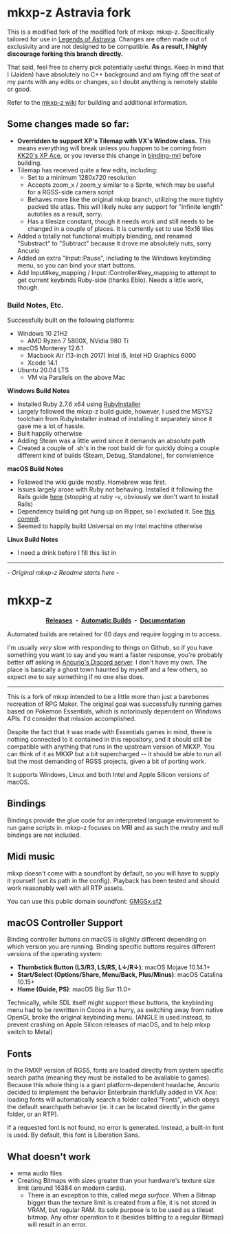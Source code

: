 # mkxp-z Astravia fork
This is a modified fork of the modified fork of mkxp: mkxp-z. Specifically tailored for use in [Legends of Astravia](https://s.team/a/1233680). Changes are often made out of exclusivity and are not designed to be compatible. **As a result, I highly discourage forking this branch directly.**

That said, feel free to cherry pick potentially useful things. Keep in mind that I (Jaiden) have absolutely no C++ background and am flying off the seat of my pants with any edits or changes, so I doubt anything is remotely stable or good.

Refer to the [mkxp-z wiki](https://github.com/mkxp-z/mkxp-z/wiki) for building and additional information.

## Some changes made so far:

- **Overridden to support XP's Tilemap with VX's Window class.** This means everything will break unless you happen to be coming from [KK20's XP Ace](https://forum.chaos-project.com/index.php?topic=12899.0), or you reverse this change in [binding-mri](/binding/binding-mri.cpp) before building.
- Tilemap has received quite a few edits, including:
    - Set to a minimum 1280x720 resolution
    - Accepts zoom_x / zoom_y similar to a Sprite, which may be useful for a RGSS-side camera script
    - Behaves more like the original mkxp branch, utilizing the more tightly packed tile atlas. This will likely nuke any support for "infinite length" autotiles as a result, sorry.
    - Has a tilesize constant, though it needs work and still needs to be changed in a couple of places. It is currently set to use 16x16 tiles
- Added a totally not functional multiply blending, and renamed "Substract" to "Subtract" because it drove me absolutely nuts, sorry Ancurio
- Added an extra "Input::Pause", including to the Windows keybinding menu, so you can bind your start buttons.
- Add Input#key_mapping / Input::Controller#key_mapping to attempt to get current keybinds Ruby-side (thanks Eblo). Needs a little work, though.

### Build Notes, Etc.

Successfully built on the following platforms:
- Windows 10 21H2
    - AMD Ryzen 7 5800X, NVidia 980 Ti
- macOS Monterey 12.6.1
    - Macbook Air (13-inch 2017) Intel i5, Intel HD Graphics 6000
    - Xcode 14.1
- Ubuntu 20.04 LTS
    - VM via Parallels on the above Mac

**Windows Build Notes**
- Installed Ruby 2.7.6 x64 using [RubyInstaller](https://rubyinstaller.org/downloads/)
- Largely followed the mkxp-z build guide, however, I used the MSYS2 toolchain from RubyInstaller instead of installing it separately since it gave me a lot of hassle.
- Built happily otherwise
- Adding Steam was a little weird since it demands an absolute path
- Created a couple of .sh's in the root build dir for quickly doing a couple different kind of builds (Steam, Debug, Standalone), for convienience 

**macOS Build Notes**
- Followed the wiki guide mostly. Homebrew was first.
- Issues largely arose with Ruby not behaving. Installed it following the Rails guide [here](https://gorails.com/setup/macos/12-monterey) (stopping at ruby -v, obviously we don't want to install Rails)
- Dependency building got hung up on Ripper, so I excluded it. See [this commit](https://github.com/mkxp-z/mkxp-z/commit/a0f1cf0bb934cf5d6329e85a49836fdbb2e5f363).
- Seemed to happily build Universal on my Intel machine otherwise

**Linux Build Notes**
- I need a drink before I fill this list in


---

*- Original mkxp-z Readme starts here -*

# mkxp-z

<p align="center"><b>
  <a href="https://github.com/mkxp-z/mkxp-z/releases">Releases</a>
  ・
  <a href="https://github.com/mkxp-z/mkxp-z/actions/workflows/autobuild.yml">Automatic Builds</a>
  ・
  <a href="https://github.com/mkxp-z/mkxp-z/wiki">Documentation</a>
</b></p>

Automated builds are retained for 60 days and require logging in to access.

I'm usually *very* slow with responding to things on Github, so if you have something you want to say and you want a faster response, you're probably better off asking in [Ancurio's Discord server](https://discord.gg/b2qg8QbV). I don't have my own.
The place is basically a ghost town haunted by myself and a few others, so expect me to say something if no one else does.

-----------

This is a fork of mkxp intended to be a little more than just a barebones recreation of RPG Maker. The original goal was successfully running games based on Pokemon Essentials, which is notoriously dependent on Windows APIs. I'd consider that mission accomplished.

Despite the fact that it was made with Essentials games in mind, there is nothing connected to it contained in this repository, and it should still be compatible with anything that runs in the upstream version of MKXP. You can think of it as MKXP but a bit supercharged --  it should be able to run all but the most demanding of RGSS projects, given a bit of porting work.

It supports Windows, Linux and both Intel and Apple Silicon versions of macOS.

## Bindings
Bindings provide the glue code for an interpreted language environment to run game scripts in. mkxp-z focuses on MRI and as such the mruby and null bindings are not included.

## Midi music

mkxp doesn't come with a soundfont by default, so you will have to supply it yourself (set its path in the config). Playback has been tested and should work reasonably well with all RTP assets.

You can use this public domain soundfont: [GMGSx.sf2](https://www.dropbox.com/s/qxdvoxxcexsvn43/GMGSx.sf2?dl=0)

## macOS Controller Support

Binding controller buttons on macOS is slightly different depending on which version you are running. Binding specific buttons requires different versions of the operating system:

+ **Thumbstick Button (L3/R3, LS/RS, L↓/R↓)**: macOS Mojave 10.14.1+
+ **Start/Select (Options/Share, Menu/Back, Plus/Minus)**: macOS Catalina 10.15+
+ **Home (Guide, PS)**: macOS Big Sur 11.0+

Technically, while SDL itself might support these buttons, the keybinding menu had to be rewritten in Cocoa in a hurry, as switching away from native OpenGL broke the original keybinding menu. (ANGLE is used instead, to prevent crashing on Apple Silicon releases of macOS, and to help mkxp switch to Metal)

## Fonts

In the RMXP version of RGSS, fonts are loaded directly from system specific search paths (meaning they must be installed to be available to games). Because this whole thing is a giant platform-dependent headache, Ancurio decided to implement the behavior Enterbrain thankfully added in VX Ace: loading fonts will automatically search a folder called "Fonts", which obeys the default searchpath behavior (ie. it can be located directly in the game folder, or an RTP).

If a requested font is not found, no error is generated. Instead, a built-in font is used. By default, this font is Liberation Sans.

## What doesn't work
* wma audio files
* Creating Bitmaps with sizes greater than your hardware's texture size limit (around 16384 on modern cards).
  * There is an exception to this, called *mega surface*. When a Bitmap bigger than the texture limit is created from a file, it is not stored in VRAM, but regular RAM. Its sole purpose is to be used as a tileset bitmap. Any other operation to it (besides blitting to a regular Bitmap) will result in an error.
